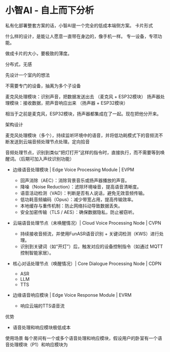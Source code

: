 # 小智AI - 自上而下分析

私有化部署整套方案的话，小智AI是一个完全的低成本端侧方案。
卡片形式

什么样的设计，是能让人愿意一直带在身边的，像手机一样。
专一设备，专项功能。

做成卡片的大小，要极致的薄度。

分布式，无感

先设计一个室内的想法

不需要专门的设备，抽离为多个子设备

麦克风处理模块：识别声音，把数据发送出去 （麦克风 + ESP32模块）
扬声器处理模块：接收数据，把声音响应出来 （扬声器 + ESP32模块）

相当于之前是麦克风，ESP32模块，扬声器都集成在了一起。现在把他分开来。

架构设计

麦克风处理模块（多个），持续监听环境中的语音，并将低功耗模式下的音频流不断发送到云端音频处理节点处理。定向拾音

音频处理节点，识别到类似“把灯打开”这样的指令时，直接执行，而不需要等到唤醒词。（后期可加入声纹识别功能）


- 边缘语音处理模块 | Edge Voice Processing Module | EVPM
  - 回声消除（AEC）：消除背景音乐或扬声器播放的声音。
  - 降噪（Noise Reduction）：滤除环境噪音，提高语音清晰度。
  - 语音活动检测（VAD）：判断是否有人说话，避免无效音频传输。
  - 低功耗音频编码（Opus）：减少带宽占用，提高传输效率。
  - 本地缓存与重传机制：防止网络抖动导致数据丢失。
  - 安全加密传输（TLS / AES）：确保数据隐私，防止被窃听。

- 云端语音处理节点（未唤醒情况）| Cloud Voice Processing Node | CVPN
  - 持续接收音频流，并使用FunASR语音识别 + 关键词检测（KWS）进行处理。
  - 识别到关键词（如“开灯”）后，触发对应的设备控制指令（如通过 MQTT 控制智能家居）。

- 核心对话处理节点（唤醒情况）| Core Dialogue Processing Node | CDPN
  - ASR
  - LLM
  - TTS

- 边缘语音响应模块 | Edge Voice Response Module | EVRM
  - 响应云端的TTS语音流


优势
- 语音处理和响应模块极低成本



使用场景
每个房间有一个或多个语音处理和响应模块，假设用户的卧室有一个语音处理模块（P1）和响应模块为